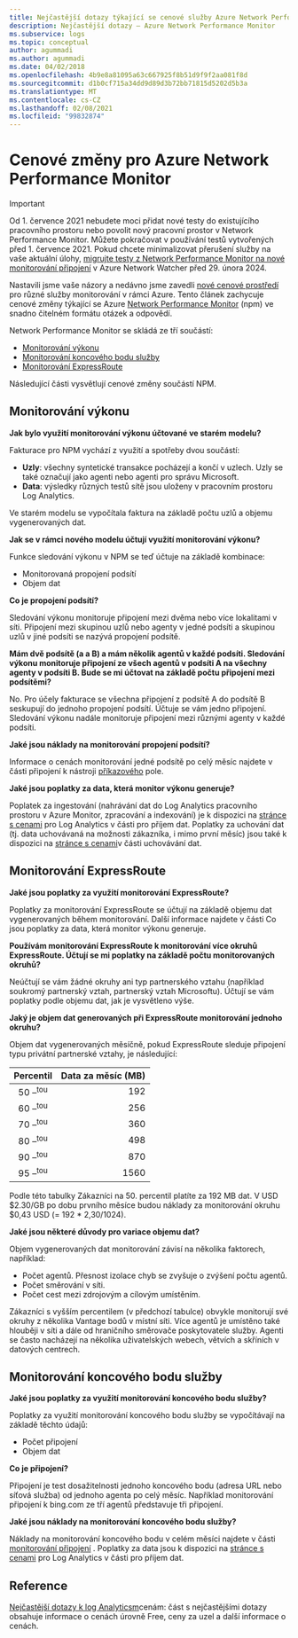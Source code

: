 ```yaml
---
title: Nejčastější dotazy týkající se cenové služby Azure Network Performance Monitor | Microsoft Docs
description: Nejčastější dotazy – Azure Network Performance Monitor
ms.subservice: logs
ms.topic: conceptual
author: agummadi
ms.author: agummadi
ms.date: 04/02/2018
ms.openlocfilehash: 4b9e8a81095a63c667925f8b51d9f9f2aa081f8d
ms.sourcegitcommit: d1b0cf715a34dd9d89d3b72bb71815d5202d5b3a
ms.translationtype: MT
ms.contentlocale: cs-CZ
ms.lasthandoff: 02/08/2021
ms.locfileid: "99832874"
---
```

# <a name="pricing-changes-for-azure-network-performance-monitor"></a>Cenové změny pro Azure Network Performance Monitor

> [!IMPORTANT]
> Od 1. července 2021 nebudete moci přidat nové testy do existujícího pracovního prostoru nebo povolit nový pracovní prostor v Network Performance Monitor. Můžete pokračovat v používání testů vytvořených před 1. července 2021. Pokud chcete minimalizovat přerušení služby na vaše aktuální úlohy, [migrujte testy z Network Performance Monitor na nové monitorování připojení](https://docs.microsoft.com/azure/network-watcher/migrate-to-connection-monitor-from-network-performance-monitor) v Azure Network Watcher před 29. února 2024.

Nastavili jsme vaše názory a nedávno jsme zavedli [nové cenové prostředí](https://azure.microsoft.com/blog/introducing-a-new-way-to-purchase-azure-monitoring-services/) pro různé služby monitorování v rámci Azure. Tento článek zachycuje cenové změny týkající se Azure [Network Performance Monitor](../../networking/network-monitoring-overview.md) (npm) ve snadno čitelném formátu otázek a odpovědí.

Network Performance Monitor se skládá ze tří součástí:
* [Monitorování výkonu](../../networking/network-monitoring-overview.md#performance-monitor)
* [Monitorování koncového bodu služby](../../networking/network-monitoring-overview.md)
* [Monitorování ExpressRoute](../../networking/network-monitoring-overview.md#expressroute-monitor)

Následující části vysvětlují cenové změny součástí NPM.

## <a name="performance-monitor"></a>Monitorování výkonu

**Jak bylo využití monitorování výkonu účtované ve starém modelu?**

Fakturace pro NPM vychází z využití a spotřeby dvou součástí:
* **Uzly**: všechny syntetické transakce pocházejí a končí v uzlech. Uzly se také označují jako agenti nebo agenti pro správu Microsoft.
* **Data**: výsledky různých testů sítě jsou uloženy v pracovním prostoru Log Analytics.

Ve starém modelu se vypočítala faktura na základě počtu uzlů a objemu vygenerovaných dat. 

**Jak se v rámci nového modelu účtují využití monitorování výkonu?**

Funkce sledování výkonu v NPM se teď účtuje na základě kombinace: 

* Monitorovaná propojení podsítí
* Objem dat

**Co je propojení podsítí?**

Sledování výkonu monitoruje připojení mezi dvěma nebo více lokalitami v síti. Připojení mezi skupinou uzlů nebo agenty v jedné podsíti a skupinou uzlů v jiné podsíti se nazývá propojení podsítě.

**Mám dvě podsítě (a a B) a mám několik agentů v každé podsíti. Sledování výkonu monitoruje připojení ze všech agentů v podsíti A na všechny agenty v podsíti B. Bude se mi účtovat na základě počtu připojení mezi podsítěmi?**

No. Pro účely fakturace se všechna připojení z podsítě A do podsítě B seskupují do jednoho propojení podsítí. Účtuje se vám jedno připojení. Sledování výkonu nadále monitoruje připojení mezi různými agenty v každé podsíti.

**Jaké jsou náklady na monitorování propojení podsítí?**

Informace o cenách monitorování jedné podsítě po celý měsíc najdete v části připojení k nástroji [příkazového](https://azure.microsoft.com/pricing/details/network-watcher/) pole.

**Jaké jsou poplatky za data, která monitor výkonu generuje?**

Poplatek za ingestování (nahrávání dat do Log Analytics pracovního prostoru v Azure Monitor, zpracování a indexování) je k dispozici na [stránce s cenami](https://azure.microsoft.com/pricing/details/log-analytics/) pro Log Analytics v části pro příjem dat. Poplatky za uchování dat (tj. data uchovávaná na možnosti zákazníka, i mimo první měsíc) jsou také k dispozici na [stránce s cenami](https://azure.microsoft.com/pricing/details/log-analytics/)v části uchovávání dat.


## <a name="expressroute-monitor"></a>Monitorování ExpressRoute

**Jaké jsou poplatky za využití monitorování ExpressRoute?**

Poplatky za monitorování ExpressRoute se účtují na základě objemu dat vygenerovaných během monitorování. Další informace najdete v části Co jsou poplatky za data, která monitor výkonu generuje.

**Používám monitorování ExpressRoute k monitorování více okruhů ExpressRoute. Účtují se mi poplatky na základě počtu monitorovaných okruhů?**

Neúčtují se vám žádné okruhy ani typ partnerského vztahu (například soukromý partnerský vztah, partnerský vztah Microsoftu). Účtují se vám poplatky podle objemu dat, jak je vysvětleno výše.

**Jaký je objem dat generovaných při ExpressRoute monitorování jednoho okruhu?**

Objem dat vygenerovaných měsíčně, pokud ExpressRoute sleduje připojení typu privátní partnerské vztahy, je následující:

|Percentil      |Data za měsíc (MB)|
| :---:          |           ---:|
|50 –<sup>tou</sup> |            192|
|60 –<sup>tou</sup> |            256|
|70 –<sup>tou</sup> |            360|
|80 –<sup>tou</sup> |            498|
|90 –<sup>tou</sup> |            870|
|95 –<sup>tou</sup> |           1560|


Podle této tabulky Zákazníci na 50. percentil platíte za 192 MB dat. V USD $2.30/GB po dobu prvního měsíce budou náklady za monitorování okruhu $0,43 USD (= 192 * 2,30/1024).

**Jaké jsou některé důvody pro variace objemu dat?**

Objem vygenerovaných dat monitorování závisí na několika faktorech, například:
* Počet agentů. Přesnost izolace chyb se zvyšuje o zvýšení počtu agentů.
* Počet směrování v síti.
* Počet cest mezi zdrojovým a cílovým umístěním.

Zákazníci s vyšším percentilem (v předchozí tabulce) obvykle monitorují své okruhy z několika Vantage bodů v místní síti. Více agentů je umístěno také hlouběji v síti a dále od hraničního směrovače poskytovatele služby. Agenti se často nacházejí na několika uživatelských webech, větvích a skříních v datových centrech.

## <a name="service-endpoint-monitor"></a>Monitorování koncového bodu služby

**Jaké jsou poplatky za využití monitorování koncového bodu služby?**

Poplatky za využití monitorování koncového bodu služby se vypočítávají na základě těchto údajů:
* Počet připojení
* Objem dat

**Co je připojení?**

Připojení je test dosažitelnosti jednoho koncového bodu (adresa URL nebo síťová služba) od jednoho agenta po celý měsíc. Například monitorování připojení k bing.com ze tří agentů představuje tři připojení.

**Jaké jsou náklady na monitorování koncového bodu služby?**

Náklady na monitorování koncového bodu v celém měsíci najdete v části [monitorování připojení](https://azure.microsoft.com/pricing/details/network-watcher/) . Poplatky za data jsou k dispozici na [stránce s cenami](https://azure.microsoft.com/pricing/details/log-analytics/) pro Log Analytics v části pro příjem dat.

## <a name="references"></a>Reference

[Nejčastější dotazy k log Analyticsm](https://azure.microsoft.com/pricing/details/log-analytics/)cenám: část s nejčastějšími dotazy obsahuje informace o cenách úrovně Free, ceny za uzel a další informace o cenách.
